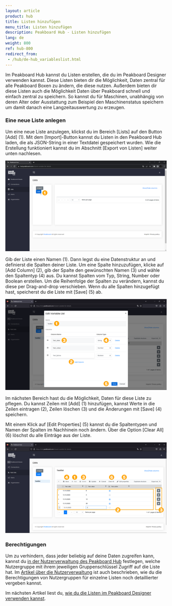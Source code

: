 ```yaml
---
layout: article
product: hub
title: Listen hinzufügen
menu_title: Listen hinzufügen
description: Peakboard Hub - Listen hinzufügen
lang: de
weight: 800
ref: hub-800
redirect_from:
 - /hub/de-hub_variableslist.html
---
```


Im Peakboard Hub kannst du Listen erstellen, die du im Peakboard Designer verwenden kannst.
Diese Listen bieten dir die Möglichkeit, Daten zentral für alle Peakboard Boxen zu ändern, die diese nutzen.
Außerdem bieten dir diese Listen auch die Möglichkeit Daten über Peakboard schnell und einfach zentral zu speichern.
So kannst du für Maschinen, unabhängig von deren Alter oder Ausstattung zum Beispiel den Maschinenstatus speichern um damit danach eine Langzeitauswertung zu erzeugen.

### Eine neue Liste anlegen

Um eine neue Liste anzulegen, klickst du im Bereich [Lists] auf den Button [Add] (1).
Mit dem [Import]-Button kannst du Listen in den Peakboard Hub laden, die als JSON-String in einer Textdatei gespeichert wurden.
Wie die Erstellung funktioniert kannst du im Abschnitt [Export von Listen] weiter unten nachlesen.

![Liste hinzufügen](/assets/images/hub/de_hub_list-01.png)

Gib der Liste einen Namen (1). Dann legst du eine Datenstruktur an und definierst die Spalten deiner Liste. Um eine Spalte hinzuzufügen, klicke auf [Add Column] (2), gib der Spalte den gewünschten Namen (3) und wähle den Spaltentyp (4) aus. Du kannst Spalten vom Typ, String, Number oder Boolean erstellen.
Um die Reihenfolge der Spalten zu verändern, kannst du diese per Drag-and-drop verschieben. Wenn du alle Spalten hinzugefügt hast, speicherst du die Liste mit [Save] (5) ab.

![Liste anlegen](/assets/images/hub/de_hub_list-02.png)

Im nächsten Bereich hast du die Möglichkeit, Daten für diese Liste zu pflegen.
Du kannst Zeilen mit [Add] (1) hinzufügen, kannst Werte in die Zeilen eintragen (2), Zeilen löschen (3) und die Änderungen mit [Save] (4) speichern.

Mit einem Klick auf [Edit Properties] (5) kannst du die Spaltentypen und Namen der Spalten im Nachhinein noch ändern.
Über die Option [Clear All] (6) löschst du alle Einträge aus der Liste.

![Daten pflegen](/assets/images/hub/de_hub_list-03.png)

### Berechtigungen

Um zu verhindern, dass jeder beliebig auf deine Daten zugreifen kann, kannst du [in der Nutzerverwaltung des Peakboard Hub](/hub/de-hub_usermanagement.html) festlegen, welche Nutzergruppe mit ihrem jeweiligen Gruppenschlüssel Zugriff auf die Liste hat. Im [Artikel über die Nutzerverwaltung](/hub/de-hub_usermanagement.html) ist auch beschrieben, wie du die Berechtigungen von Nutzergruppen für einzelne Listen noch detaillierter vergeben kannst.

Im nächsten Artikel liest du, [wie du die Listen im Peakboard Designer verwenden kannst](/hub/de-hub_use-list.html).

